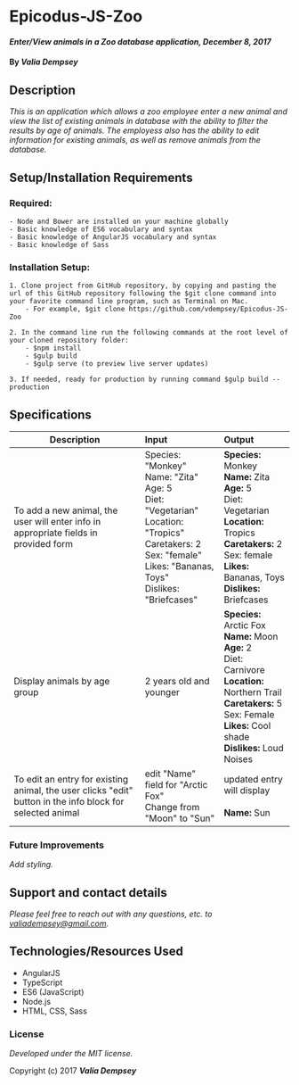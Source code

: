# Epicodus-JS-Zoo

#### _Enter/View animals in a Zoo database application, December 8, 2017_


#### By _**Valia Dempsey**_



## Description

_This is an application which allows a zoo employee enter a new animal and view the list of existing animals in database with the ability to filter the results by age of animals. The employess also has the ability to edit information for existing animals, as well as remove animals from the database._


## Setup/Installation Requirements

  ### Required:
    - Node and Bower are installed on your machine globally
    - Basic knowledge of ES6 vocabulary and syntax
    - Basic knowledge of AngularJS vocabulary and syntax
    - Basic knowledge of Sass

  ### Installation Setup:
    1. Clone project from GitHub repository, by copying and pasting the url of this GitHub repository following the $git clone command into your favorite command line program, such as Terminal on Mac.  
        - For example, $git clone https://github.com/vdempsey/Epicodus-JS-Zoo

    2. In the command line run the following commands at the root level of your cloned repository folder:
        - $npm install
        - $gulp build
        - $gulp serve (to preview live server updates)

    3. If needed, ready for production by running command $gulp build --production


## Specifications


| Description| Input           | Output |
| ------------- |:-------------| :-----|
| To add a new animal, the user will enter info in appropriate fields in provided form | Species: "Monkey"<br>Name: "Zita"<br> Age: 5<br>Diet: "Vegetarian"<br>Location: "Tropics"<br>Caretakers: 2<br>Sex: "female"<br>Likes: "Bananas, Toys"<br>Dislikes: "Briefcases" | **Species:** Monkey<br>**Name:** Zita<br>**Age:** 5<br>Diet: Vegetarian<br>**Location:** Tropics<br>**Caretakers:** 2<br>Sex: female<br>**Likes:** Bananas, Toys<br>**Dislikes:** Briefcases |
| Display animals by age group      |   2 years old and younger | **Species:** Arctic Fox<br>**Name:** Moon<br>**Age:** 2<br>Diet: Carnivore<br>**Location:** Northern Trail<br>**Caretakers:** 5<br>Sex: Female<br>**Likes:** Cool shade<br>**Dislikes:** Loud Noises
| To edit an entry for existing animal, the user clicks "edit" button in the info block for selected animal  | edit "Name" field for "Arctic Fox"<br> Change from "Moon" to "Sun" |  updated entry will display<br><br> **Name:** Sun |


### Future Improvements

_Add styling._



## Support and contact details

_Please feel free to reach out with any questions, etc. to valiadempsey@gmail.com._


## Technologies/Resources Used

* AngularJS
* TypeScript
* ES6 (JavaScript)
* Node.js
* HTML, CSS, Sass


### License

*Developed under the MIT license.*

Copyright (c) 2017 **_Valia Dempsey_**
